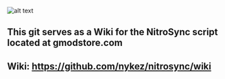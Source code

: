 ![alt text](https://i.imgur.com/e5ppzzs.png "Logo Title Text 1")

## This git serves as a Wiki for the NitroSync script located at gmodstore.com

## Wiki: https://github.com/nykez/nitrosync/wiki
